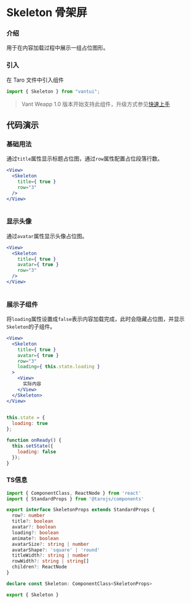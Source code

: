 # Skeleton 骨架屏

### 介绍

用于在内容加载过程中展示一组占位图形。

### 引入

在 Taro 文件中引入组件

```js
import { Skeleton } from "vantui"; 
```

> Vant Weapp 1.0 版本开始支持此组件，升级方式参见[快速上手](#/quickstart)

## 代码演示

### 基础用法

通过`title`属性显示标题占位图，通过`row`属性配置占位段落行数。

```jsx
<View>
  <Skeleton
    title={ true }
    row="3"
  />
</View>
 
```

### 显示头像

通过`avatar`属性显示头像占位图。

```jsx
<View>
  <Skeleton
    title={ true }
    avatar={ true }
    row="3"
  />
</View>
 
```

### 展示子组件

将`loading`属性设置成`false`表示内容加载完成，此时会隐藏占位图，并显示`Skeleton`的子组件。

```jsx
<View>
  <Skeleton
    title={ true }
    avatar={ true }
    row="3"
    loading={ this.state.loading }
  >
    <View>
      实际内容
    </View>
  </Skeleton>
</View>
 
```

```js
this.state = {
  loading: true
};

function onReady() {
  this.setState({
    loading: false
  });
} 
```
### TS信息
```ts 
import { ComponentClass, ReactNode } from 'react'
import { StandardProps } from '@tarojs/components'

export interface SkeletonProps extends StandardProps {
  row?: number
  title?: boolean
  avatar?: boolean
  loading?: boolean
  animate?: boolean
  avatarSize?: string | number
  avatarShape?: 'square' | 'round'
  titleWidth?: string | number
  rowWidth?: string | string[]
  children?: ReactNode
}

declare const Skeleton: ComponentClass<SkeletonProps>

export { Skeleton }
```